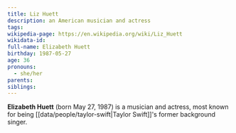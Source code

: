 ```yaml
---
title: Liz Huett
description: an American musician and actress
tags: 
wikipedia-page: https://en.wikipedia.org/wiki/Liz_Huett
wikidata-id: 
full-name: Elizabeth Huett
birthday: 1987-05-27
age: 36
pronouns:
  - she/her
parents: 
siblings:
---
```

**Elizabeth Huett** (born May 27, 1987) is a musician and actress, most known for being [[data/people/taylor-swift|Taylor Swift]]'s former background singer.